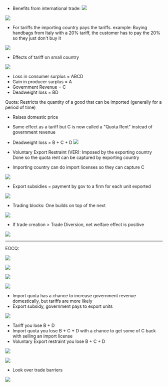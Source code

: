

- Benefits from international trade:
![](https://i.imgur.com/GU1TDfD.png)


![](https://i.imgur.com/HTzJIbn.png)
- For tariffs the importing country pays the tariffs. example: Buying handbags from Italy with a 20% tariff, the customer has to pay the 20% so they just don't buy it 

![](https://i.imgur.com/yZUoGTr.png)
- Effects of tariff on small country

![](https://i.imgur.com/9j7nA4Q.png)
- Loss in consumer surplus = ABCD
- Gain in producer surplus = A
- Government Revenue = C
- Deadweight loss = BD


Quota: Restricts the quantity of a good that can be imported (generally for a period of time)
- Raises domestic price
- Same effect as a tariff but C is now called a "Quota Rent" instead of government revenue 
- Deadweight loss = B + C + D
![](https://i.imgur.com/om5WHo7.png)
- Voluntary Export Restraint (VER): Imposed by the exporting country
  Done so the quota rent can be captured by exporting country

- Importing country can do import licenses so they can capture C

![](https://i.imgur.com/ivhqqBd.png)
- Export subsidies = payment by gov to a firm for each unit exported

![](https://i.imgur.com/qha3KlU.png)
- Trading blocks: One builds on top of the next


![](https://i.imgur.com/LlOsHSQ.png)
- If trade creation > Trade Diversion, net welfare effect is positive 

![](https://i.imgur.com/OjeBPnz.png)

_________________________________________

EOCQ:

![](https://i.imgur.com/FdYMcue.png)


![](https://i.imgur.com/aamz2Yw.png)


![](https://i.imgur.com/bgGMtfh.png)


![](https://i.imgur.com/NxfHrT1.png)
- Import quota has a chance to increase government revenue domestically, but tariffs are more likely
- Export subsidy, government pays to export units

![](https://i.imgur.com/cxcmo3X.png)
- Tariff you lose B + D
- Import quota you lose B + C + D with a chance to get some of C back with selling an import license
- Voluntary Export restraint you lose B + C + D


![](https://i.imgur.com/Y22zgmA.png)


![](https://i.imgur.com/QUjhfjg.png)
- Look over trade barriers

![](https://i.imgur.com/BIekCx7.png)


